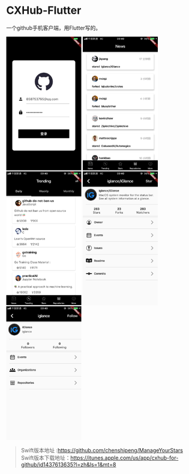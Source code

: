 # CXHub-Flutter
一个github手机客户端，用Flutter写的。


<img src="https://github.com/chenshipeng/CXHub-Flutter/blob/master/images/WechatIMG14.jpeg" width="200px" > <img src="https://github.com/chenshipeng/CXHub-Flutter/blob/master/images/WechatIMG15.png" width="200px" > <img src="https://github.com/chenshipeng/CXHub-Flutter/blob/master/images/WechatIMG16.png" width="200px" > <img src="https://github.com/chenshipeng/CXHub-Flutter/blob/master/images/WechatIMG17.jpeg" width="200px" ><img src="https://github.com/chenshipeng/CXHub-Flutter/blob/master/images/WechatIMG18.jpeg" width="200px" >



> Swift版本地址 :https://github.com/chenshipeng/ManageYourStars
> Swift版本下载地址：https://itunes.apple.com/us/app/cxhub-for-github/id1437613635?l=zh&ls=1&mt=8
